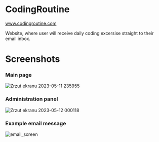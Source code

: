 # CodingRoutine

www.codingroutine.com

Website, where user will receive daily coding excersise straight to their email inbox.


# Screenshots


### Main page
![Zrzut ekranu 2023-05-11 235955](https://github.com/WiktorBK/CodingRoutine/assets/82653550/aa3f0d3c-a0ab-4199-bf18-36f6d29a346c)


### Administration panel
![Zrzut ekranu 2023-05-12 000118](https://github.com/WiktorBK/CodingRoutine/assets/82653550/cff72ee8-4ec0-4201-a83c-b735fa84117a)

### Example email message
![email_screen](https://github.com/WiktorBK/CodingRoutine/assets/82653550/75c14b9c-3911-4fe0-a3ed-1ac537e14713)
